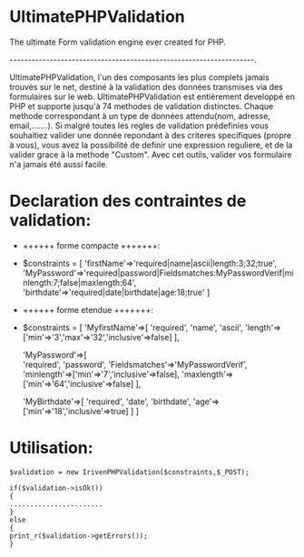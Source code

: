# UltimatePHPValidation
The ultimate Form validation engine ever created for PHP.

-------------------------------------------------------------------.

UltimatePHPValidation, l'un des composants les plus complets jamais trouvés sur le net, destiné à la validation
des données transmises via des formulaires sur le web. 
UltimatePHPValidation est entièrement developpé en PHP et supporte jusqu'à 74 methodes de validation distinctes. Chaque methode correspondant à un type de données attendu(nom, adresse, email,.......). Si malgré toutes les regles de validation prédefinies vous souhaitiez valider une donnée repondant à des criteres specifiques (propre à vous), vous avez la possibilité de definir une expression reguliere, et de la valider grace à la methode "Custom". Avec cet outils, valider vos formulaire n'a jamais été aussi facile.

Declaration des contraintes de validation:
===========================================

*  ++++++ forme compacte  +++++++:

- $constraints = [
	'firstName'=>'required|name|ascii|length:3;32;true',
	'MyPassword'=>'required|password|Fieldsmatches:MyPasswordVerif|minlength:7;false|maxlength:64',
	'birthdate'=>'required|date|birthdate|age:18;true'
	]

* ++++++ forme etendue  +++++++:

- $constraints = [
	'MyfirstName'=>[
	'required',
	'name',
	'ascii',
	'length'=>['min'=>'3','max'=>'32','inclusive'=>false]
	],

	'MyPassword'=>[ 	
	'required',
	'password',
	'Fieldsmatches'=>'MyPasswordVerif',
	'minlength'=>['min'=>'7','inclusive'=>false],
	'maxlength'=>['min'=>'64','inclusive'=>false]
	],
	
	'MyBirthdate'=>[
	'required',
	'date',
	'birthdate',
	'age'=>['min'=>'18','inclusive'=>true]
	]
	]



Utilisation:
==============


	$validation = new IrivenPHPValidation($constraints,$_POST);

	if($validation->isOk())
	{
	.......................
	}
	else
	{
	print_r($validation->getErrors());
	}

